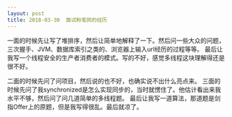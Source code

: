 ```yaml
---
layout: post
title: 2018-03-30  面试粉笔网的经历
---
```




一面的时候先让写了堆排序，然后让简单地解释了一下。然后问一些大众的问题，三次握手、JVM、数据库索引之类的、浏览器上输入url经历的过程等等。
最后让我写一个线程安全的生产者消费者的模式。写的不好，感觉多线程这块理解得还是很不好。

二面的时候先问了问项目，然后说的也不好，也确实说不出什么亮点来。
三面的时候先问了我synchronized是怎么实现同步的，当时就愣住了。他估计看出来我水平不够，然后问了问几道简单的多线程题。
最后让我写一道算法，那道题是剑指Offer上的原题，但是我写得很乱。最后就凉了。
